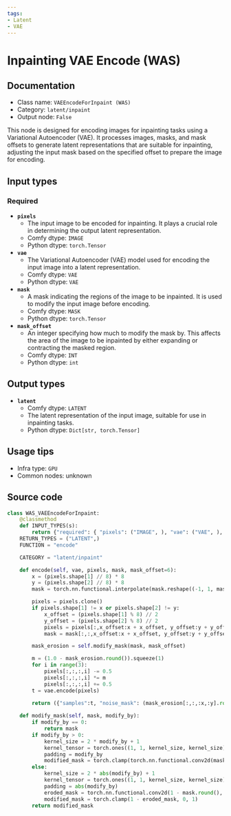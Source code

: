 ```yaml
---
tags:
- Latent
- VAE
---
```


# Inpainting VAE Encode (WAS)
## Documentation
- Class name: `VAEEncodeForInpaint (WAS)`
- Category: `latent/inpaint`
- Output node: `False`

This node is designed for encoding images for inpainting tasks using a Variational Autoencoder (VAE). It processes images, masks, and mask offsets to generate latent representations that are suitable for inpainting, adjusting the input mask based on the specified offset to prepare the image for encoding.
## Input types
### Required
- **`pixels`**
    - The input image to be encoded for inpainting. It plays a crucial role in determining the output latent representation.
    - Comfy dtype: `IMAGE`
    - Python dtype: `torch.Tensor`
- **`vae`**
    - The Variational Autoencoder (VAE) model used for encoding the input image into a latent representation.
    - Comfy dtype: `VAE`
    - Python dtype: `VAE`
- **`mask`**
    - A mask indicating the regions of the image to be inpainted. It is used to modify the input image before encoding.
    - Comfy dtype: `MASK`
    - Python dtype: `torch.Tensor`
- **`mask_offset`**
    - An integer specifying how much to modify the mask by. This affects the area of the image to be inpainted by either expanding or contracting the masked region.
    - Comfy dtype: `INT`
    - Python dtype: `int`
## Output types
- **`latent`**
    - Comfy dtype: `LATENT`
    - The latent representation of the input image, suitable for use in inpainting tasks.
    - Python dtype: `Dict[str, torch.Tensor]`
## Usage tips
- Infra type: `GPU`
- Common nodes: unknown


## Source code
```python
class WAS_VAEEncodeForInpaint:
    @classmethod
    def INPUT_TYPES(s):
        return {"required": { "pixels": ("IMAGE", ), "vae": ("VAE", ), "mask": ("MASK", ), "mask_offset": ("INT", {"default": 6, "min": -128, "max": 128, "step": 1}),}}
    RETURN_TYPES = ("LATENT",)
    FUNCTION = "encode"

    CATEGORY = "latent/inpaint"

    def encode(self, vae, pixels, mask, mask_offset=6):
        x = (pixels.shape[1] // 8) * 8
        y = (pixels.shape[2] // 8) * 8
        mask = torch.nn.functional.interpolate(mask.reshape((-1, 1, mask.shape[-2], mask.shape[-1])), size=(pixels.shape[1], pixels.shape[2]), mode="bilinear")

        pixels = pixels.clone()
        if pixels.shape[1] != x or pixels.shape[2] != y:
            x_offset = (pixels.shape[1] % 8) // 2
            y_offset = (pixels.shape[2] % 8) // 2
            pixels = pixels[:,x_offset:x + x_offset, y_offset:y + y_offset,:]
            mask = mask[:,:,x_offset:x + x_offset, y_offset:y + y_offset]

        mask_erosion = self.modify_mask(mask, mask_offset)

        m = (1.0 - mask_erosion.round()).squeeze(1)
        for i in range(3):
            pixels[:,:,:,i] -= 0.5
            pixels[:,:,:,i] *= m
            pixels[:,:,:,i] += 0.5
        t = vae.encode(pixels)

        return ({"samples":t, "noise_mask": (mask_erosion[:,:,:x,:y].round())}, )
        
    def modify_mask(self, mask, modify_by):
        if modify_by == 0:
            return mask
        if modify_by > 0:
            kernel_size = 2 * modify_by + 1
            kernel_tensor = torch.ones((1, 1, kernel_size, kernel_size))
            padding = modify_by
            modified_mask = torch.clamp(torch.nn.functional.conv2d(mask.round(), kernel_tensor, padding=padding), 0, 1)
        else:
            kernel_size = 2 * abs(modify_by) + 1
            kernel_tensor = torch.ones((1, 1, kernel_size, kernel_size))
            padding = abs(modify_by)
            eroded_mask = torch.nn.functional.conv2d(1 - mask.round(), kernel_tensor, padding=padding)
            modified_mask = torch.clamp(1 - eroded_mask, 0, 1)
        return modified_mask

```
